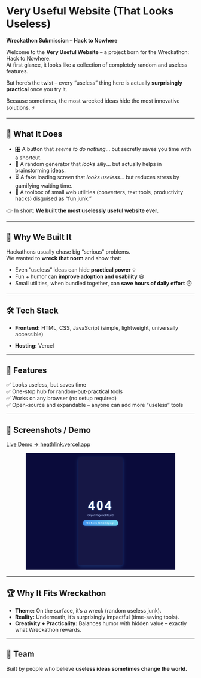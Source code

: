 # Very Useful Website (That Looks Useless)  

**Wreckathon Submission – Hack to Nowhere**  

Welcome to the **Very Useful Website** – a project born for the Wreckathon: Hack to Nowhere.  
At first glance, it looks like a collection of completely random and useless features.  

But here’s the twist – every “useless” thing here is actually **surprisingly practical** once you try it.  

Because sometimes, the most wrecked ideas hide the most innovative solutions. ⚡  

---

## 🚀 What It Does  

- 🎛️ A button that *seems to do nothing*… but secretly saves you time with a shortcut.  
- 🎲 A random generator that *looks silly*… but actually helps in brainstorming ideas.  
- ⏳ A fake loading screen that *looks useless*… but reduces stress by gamifying waiting time.  
- 🧰 A toolbox of small web utilities (converters, text tools, productivity hacks) disguised as “fun junk.”  

👉 In short: **We built the most uselessly useful website ever.**  

---

## 🎯 Why We Built It  

Hackathons usually chase big “serious” problems.  
We wanted to **wreck that norm** and show that:  

- Even “useless” ideas can hide **practical power** 💡  
- Fun + humor can **improve adoption and usability** 😆  
- Small utilities, when bundled together, can **save hours of daily effort** ⏱️  

---

## 🛠️ Tech Stack  

- **Frontend:** HTML, CSS, JavaScript (simple, lightweight, universally accessible)  

- **Hosting:** Vercel   

---

## 🌟 Features  

✅ Looks useless, but saves time  
✅ One-stop hub for random-but-practical tools  
✅ Works on any browser (no setup required)  
✅ Open-source and expandable – anyone can add more “useless” tools  

---

## 📸 Screenshots / Demo  
[Live Demo → heathlink.vercel.app](https://very-usefull-website-per7.vercel.app/)


<p align="center">
  <img src="/screenshot.png" alt="" width="400"/>
</p>
  

---

## 🏆 Why It Fits Wreckathon  

- **Theme:** On the surface, it’s a wreck (random useless junk).  
- **Reality:** Underneath, it’s surprisingly impactful (time-saving tools).  
- **Creativity + Practicality:** Balances humor with hidden value – exactly what Wreckathon rewards.  

---

## 👥 Team  

Built by people who believe **useless ideas sometimes change the world.**  
